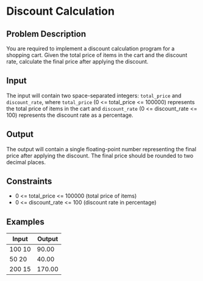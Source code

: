 # Discount Calculation
## Problem Description
You are required to implement a discount calculation program for a shopping cart. Given the total price of items in the cart and the discount rate, calculate the final price after applying the discount.

## Input
The input will contain two space-separated integers: `total_price` and `discount_rate`, where `total_price` (0 <= total_price <= 100000) represents the total price of items in the cart and `discount_rate` (0 <= discount_rate <= 100) represents the discount rate as a percentage.

## Output
The output will contain a single floating-point number representing the final price after applying the discount. The final price should be rounded to two decimal places.

## Constraints
- 0 <= total_price <= 100000 (total price of items)
- 0 <= discount_rate <= 100 (discount rate in percentage)

## Examples
|Input|Output|
|-|-|
|100 10|90.00|
|50 20|40.00|
|200 15|170.00|